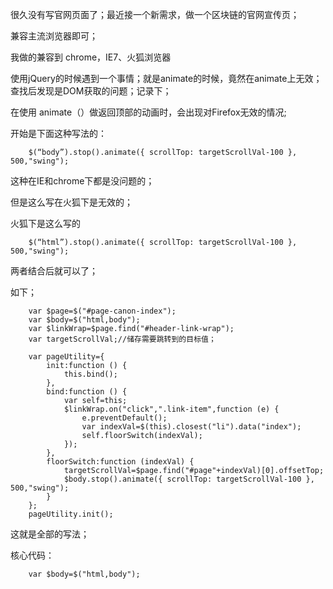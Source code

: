 很久没有写官网页面了；最近接一个新需求，做一个区块链的官网宣传页；

兼容主流浏览器即可；

我做的兼容到 chrome，IE7、火狐浏览器

使用jQuery的时候遇到一个事情；就是animate的时候，竟然在animate上无效；查找后发现是DOM获取的问题；记录下；

在使用 animate（）做返回顶部的动画时，会出现对Firefox无效的情况;

开始是下面这种写法的：
```
    $(“body”).stop().animate({ scrollTop: targetScrollVal-100 }, 500,"swing");
```
这种在IE和chrome下都是没问题的；

但是这么写在火狐下是无效的；

火狐下是这么写的

```
    $(“html”).stop().animate({ scrollTop: targetScrollVal-100 }, 500,"swing");

```
两者结合后就可以了；

如下；

```
    var $page=$("#page-canon-index");
    var $body=$("html,body");
    var $linkWrap=$page.find("#header-link-wrap");
    var targetScrollVal;//储存需要跳转到的目标值；
     
    var pageUtility={
        init:function () {
            this.bind();
        },
        bind:function () {
            var self=this;
            $linkWrap.on("click",".link-item",function (e) {
                e.preventDefault();
                var indexVal=$(this).closest("li").data("index");
                self.floorSwitch(indexVal);
            });
        },
        floorSwitch:function (indexVal) {
            targetScrollVal=$page.find("#page"+indexVal)[0].offsetTop;
            $body.stop().animate({ scrollTop: targetScrollVal-100 }, 500,"swing");
        }
    };
    pageUtility.init();
```

这就是全部的写法；

核心代码：

```
    var $body=$("html,body");
``` 